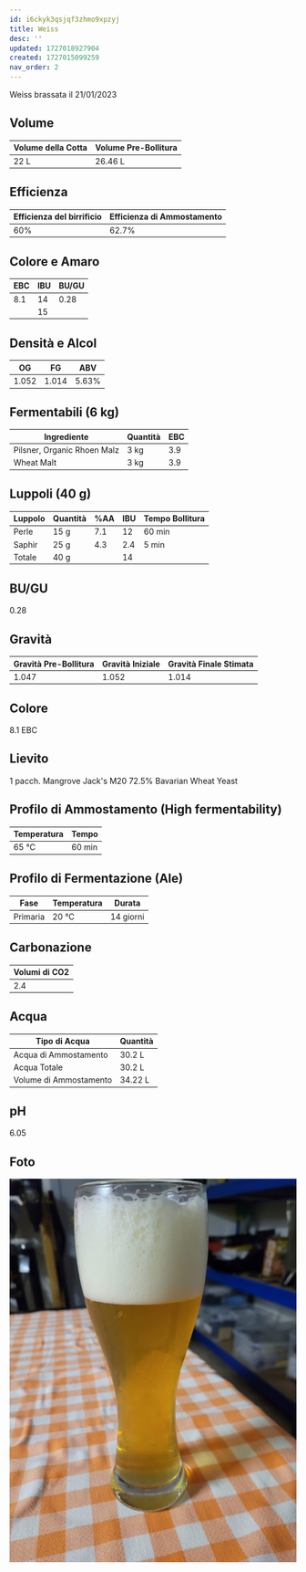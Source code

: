 ```yaml
---
id: i6ckyk3qsjqf3zhmo9xpzyj
title: Weiss
desc: ''
updated: 1727018927904
created: 1727015099259
nav_order: 2
---
```

Weiss brassata il 21/01/2023

## Volume

| Volume della Cotta | Volume Pre-Bollitura |
| ------------------ | -------------------- |
| 22 L               | 26.46 L              |

## Efficienza

| Efficienza del birrificio | Efficienza di Ammostamento |
| ------------------------- | -------------------------- |
| 60%                       | 62.7%                      |

## Colore e Amaro

| EBC | IBU | BU/GU |
| --- | --- | ----- |
| 8.1 | 14  | 0.28  |
|     | 15  |       |

## Densità e Alcol

| OG    | FG    | ABV   |
| ----- | ----- | ----- |
| 1.052 | 1.014 | 5.63% |

## Fermentabili (6 kg)

| Ingrediente                 | Quantità | EBC |
| --------------------------- | -------- | --- |
| Pilsner, Organic Rhoen Malz | 3 kg     | 3.9 |
| Wheat Malt                  | 3 kg     | 3.9 |

## Luppoli (40 g)

| Luppolo | Quantità | %AA | IBU | Tempo Bollitura |
| ------- | -------- | --- | --- | --------------- |
| Perle   | 15 g     | 7.1 | 12  | 60 min          |
| Saphir  | 25 g     | 4.3 | 2.4 | 5 min           |
| Totale  | 40 g     |     | 14  |                 |

## BU/GU

0.28

## Gravità

| Gravità Pre-Bollitura | Gravità Iniziale | Gravità Finale Stimata |
| --------------------- | ---------------- | ---------------------- |
| 1.047                 | 1.052            | 1.014                  |

## Colore

8.1 EBC

## Lievito

1 pacch. Mangrove Jack's M20 72.5% Bavarian Wheat Yeast

## Profilo di Ammostamento (High fermentability)

| Temperatura | Tempo  |
| ----------- | ------ |
| 65 ℃        | 60 min |

## Profilo di Fermentazione (Ale)

| Fase     | Temperatura | Durata    |
| -------- | ----------- | --------- |
| Primaria | 20 ℃        | 14 giorni |

## Carbonazione

| Volumi di CO2 |
| ------------- |
| 2.4           |

## Acqua

| Tipo di Acqua          | Quantità |
| ---------------------- | -------- |
| Acqua di Ammostamento  | 30.2 L   |
| Acqua Totale           | 30.2 L   |
| Volume di Ammostamento | 34.22 L  |

## pH

6.05

## Foto

![weiss](./assets/images/2024-09-22-16-37-30.png)
